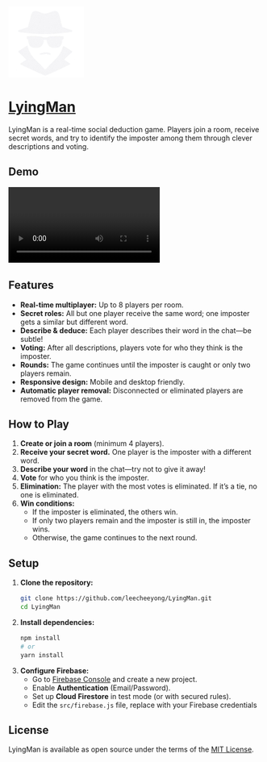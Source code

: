 <img src="./public/logo-white.png" width="150">

# [LyingMan](https://lyingman.vercel.app)

LyingMan is a real-time social deduction game. Players join a room, receive secret words, and try to identify the imposter among them through clever descriptions and voting.

## Demo

<video src="https://github.com/user-attachments/assets/7209f167-245e-4a92-af77-e7ac9a1e9fed"></video>

## Features

- **Real-time multiplayer:** Up to 8 players per room.
- **Secret roles:** All but one player receive the same word; one imposter gets a similar but different word.
- **Describe & deduce:** Each player describes their word in the chat—be subtle!
- **Voting:** After all descriptions, players vote for who they think is the imposter.
- **Rounds:** The game continues until the imposter is caught or only two players remain.
- **Responsive design:** Mobile and desktop friendly.
- **Automatic player removal:** Disconnected or eliminated players are removed from the game.

## How to Play

1. **Create or join a room** (minimum 4 players).
2. **Receive your secret word.** One player is the imposter with a different word.
3. **Describe your word** in the chat—try not to give it away!
4. **Vote** for who you think is the imposter.
5. **Elimination:** The player with the most votes is eliminated. If it’s a tie, no one is eliminated.
6. **Win conditions:**
   - If the imposter is eliminated, the others win.
   - If only two players remain and the imposter is still in, the imposter wins.
   - Otherwise, the game continues to the next round.

## Setup

1. **Clone the repository:**
   ```bash
   git clone https://github.com/leecheeyong/LyingMan.git
   cd LyingMan
   ```
2. **Install dependencies:**
   ```bash
   npm install
   # or
   yarn install
   ```
3. **Configure Firebase:**
   - Go to [Firebase Console](https://console.firebase.google.com/) and create a new project.
   - Enable **Authentication** (Email/Password).
   - Set up **Cloud Firestore** in test mode (or with secured rules).
   - Edit the `src/firebase.js` file, replace with your Firebase credentials

## License

LyingMan is available as open source under the terms of the [MIT License](https://github.com/leecheeyong/LyingMan/blob/main/LICENSE).
